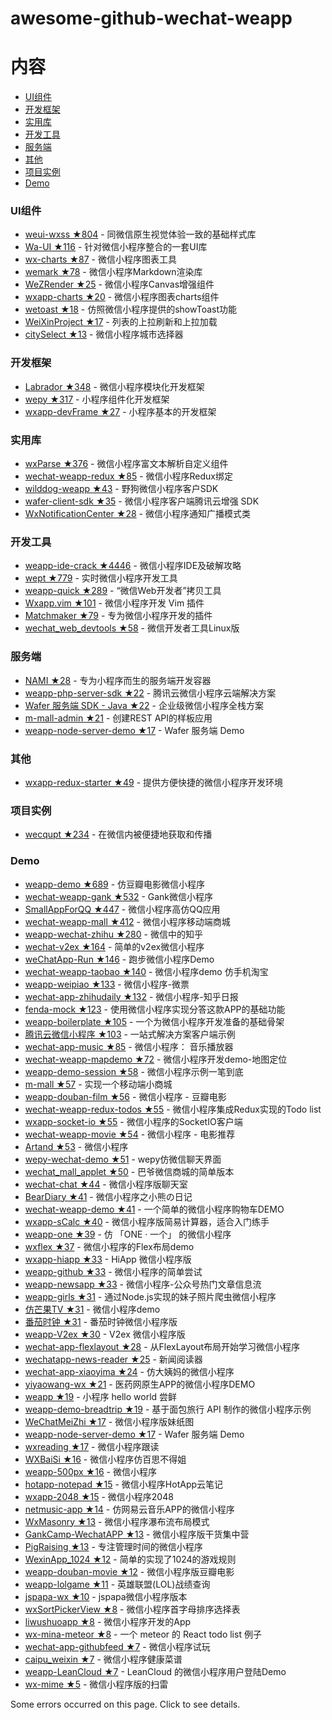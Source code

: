 # awesome-github-wechat-weapp 
# 内容 

- [UI组件](#UI组件) 
- [开发框架](#开发框架) 
- [实用库](#实用库) 
- [开发工具](#开发工具) 
- [服务端](#服务端) 
- [其他](#其他) 
- [项目实例](#项目实例) 
- [Demo](#Demo) 

### UI组件 

- [weui-wxss ★804](https://github.com/weui/weui-wxss) - 同微信原生视觉体验一致的基础样式库 
- [Wa-UI ★116](https://github.com/liujians/Wa-UI) - 针对微信小程序整合的一套UI库 
- [wx-charts ★87](https://github.com/xiaolin3303/wx-charts) - 微信小程序图表工具 
- [wemark ★78](https://github.com/TooBug/wemark) - 微信小程序Markdown渲染库 
- [WeZRender ★25](https://github.com/guyoung/WeZRender) - 微信小程序Canvas增强组件 
- [wxapp-charts ★20](https://github.com/hawx1993/wxapp-charts) - 微信小程序图表charts组件 
- [wetoast ★18](https://github.com/kiinlam/wetoast) - 仿照微信小程序提供的showToast功能 
- [WeiXinProject ★17](https://github.com/lidong1665/WeiXinProject) - 列表的上拉刷新和上拉加载 
- [citySelect ★13](https://github.com/chenjinxinlove/citySelect) - 微信小程序城市选择器 

### 开发框架 

- [Labrador ★348](https://github.com/maichong/labrador) - 微信小程序模块化开发框架 
- [wepy ★317](https://github.com/wepyjs/wepy) - 小程序组件化开发框架 
- [wxapp-devFrame ★27](https://github.com/hss01248/wxapp-devFrame) - 小程序基本的开发框架 

### 实用库 

- [wxParse ★376](https://github.com/icindy/wxParse) - 微信小程序富文本解析自定义组件 
- [wechat-weapp-redux ★85](https://github.com/charleyw/wechat-weapp-redux) - 微信小程序Redux绑定 
- [wilddog-weapp ★43](https://github.com/WildDogTeam/wilddog-weapp) - 野狗微信小程序客户SDK 
- [wafer-client-sdk ★35](https://github.com/tencentyun/weapp-client-sdk) - 微信小程序客户端腾讯云增强 SDK 
- [WxNotificationCenter ★28](https://github.com/icindy/WxNotificationCenter) - 微信小程序通知广播模式类 

### 开发工具 

- [weapp-ide-crack ★4446](https://github.com/gavinkwoe/weapp-ide-crack) - 微信小程序IDE及破解攻略 
- [wept ★779](https://github.com/chemzqm/wept) - 实时微信小程序开发工具 
- [weapp-quick ★289](https://github.com/phodal/weapp-quick) - “微信Web开发者”拷贝工具 
- [Wxapp.vim ★101](https://github.com/chemzqm/wxapp.vim) - 微信小程序开发 Vim 插件 
- [Matchmaker ★79](https://github.com/lypeer/Matchmaker) - 专为微信小程序开发的插件 
- [wechat_web_devtools ★58](https://github.com/yuan1994/wechat_web_devtools) - 微信开发者工具Linux版 

### 服务端 

- [NAMI ★28](https://github.com/wodenwang/nami) - 专为小程序而生的服务端开发容器 
- [weapp-php-server-sdk ★22](https://github.com/tencentyun/weapp-php-server-sdk) - 腾讯云微信小程序云端解决方案 
- [Wafer 服务端 SDK - Java ★22](https://github.com/tencentyun/weapp-java-server-sdk) - 企业级微信小程序全栈方案 
- [m-mall-admin ★21](https://github.com/skyvow/m-mall-admin) - 创建REST API的样板应用 
- [weapp-node-server-demo ★17](https://github.com/tencentyun/weapp-node-server-demo) - Wafer 服务端 Demo 

### 其他 

- [wxapp-redux-starter ★49](https://github.com/qixiuss/wxapp-redux-starter) - 提供方便快捷的微信小程序开发环境 

### 项目实例 

- [wecqupt ★234](https://github.com/lanshan-studio/wecqupt) - 在微信内被便捷地获取和传播 

### Demo 

- [weapp-demo ★689](https://github.com/zce/weapp-demo) - 仿豆瓣电影微信小程序 
- [wechat-weapp-gank ★532](https://github.com/lypeer/wechat-weapp-gank) - Gank微信小程序 
- [SmallAppForQQ ★447](https://github.com/xiehui999/SmallAppForQQ) - 微信小程序高仿QQ应用 
- [wechat-weapp-mall ★412](https://github.com/liuxuanqiang/wechat-weapp-mall) - 微信小程序移动端商城 
- [weapp-wechat-zhihu ★280](https://github.com/RebeccaHanjw/weapp-wechat-zhihu) - 微信中的知乎 
- [wechat-v2ex ★164](https://github.com/jectychen/wechat-v2ex) - 简单的v2ex微信小程序 
- [weChatApp-Run ★146](https://github.com/alanwangmodify/weChatApp-Run) - 跑步微信小程序Demo 
- [wechat-weapp-taobao ★140](https://github.com/ChangQing666/wechat-weapp-taobao) - 微信小程序demo 仿手机淘宝 
- [weapp-weipiao ★133](https://github.com/wangmingjob/weapp-weipiao) - 微信小程序-微票 
- [wechat-app-zhihudaily ★132](https://github.com/myronliu347/wechat-app-zhihudaily) - 微信小程序-知乎日报 
- [fenda-mock ★123](https://github.com/davedavehong/fenda-mock) - 使用微信小程序实现分答这款APP的基础功能 
- [weapp-boilerplate ★105](https://github.com/zce/weapp-boilerplate) - 一个为微信小程序开发准备的基础骨架 
- [腾讯云微信小程序 ★103](https://github.com/tencentyun/weapp-client-demo) - 一站式解决方案客户端示例 
- [wechat-app-music ★85](https://github.com/eyasliu/wechat-app-music) - 微信小程序： 音乐播放器 
- [wechat-weapp-mapdemo ★72](https://github.com/giscafer/wechat-weapp-mapdemo) - 微信小程序开发demo-地图定位 
- [weapp-demo-session ★58](https://github.com/CFETeam/weapp-demo-session) - 微信小程序示例一笔到底 
- [m-mall ★57](https://github.com/skyvow/m-mall) - 实现一个移动端小商城 
- [weapp-douban-film ★56](https://github.com/hingsir/weapp-douban-film) - 微信小程序 - 豆瓣电影 
- [wechat-weapp-redux-todos ★55](https://github.com/charleyw/wechat-weapp-redux-todos) - 微信小程序集成Redux实现的Todo list 
- [wxapp-socket-io ★55](https://github.com/fanweixiao/wxapp-socket-io) - 微信小程序的SocketIO客户端 
- [wechat-weapp-movie ★54](https://github.com/yesifeng/wechat-weapp-movie) - 微信小程序 - 电影推荐 
- [Artand ★53](https://github.com/SuperKieran/weapp-artand) - 微信小程序 
- [wepy-wechat-demo ★51](https://github.com/wepyjs/wepy-wechat-demo) - wepy仿微信聊天界面 
- [wechat_mall_applet ★50](https://github.com/bayetech/wechat_mall_applet) - 巴爷微信商城的简单版本 
- [wechat-chat ★44](https://github.com/ericzyh/wechat-chat) - 微信小程序版聊天室 
- [BearDiary ★41](https://github.com/harveyqing/BearDiary) - 微信小程序之小熊の日记 
- [wechat-weapp-demo ★41](https://github.com/SeptemberMaples/wechat-weapp-demo) - 一个简单的微信小程序购物车DEMO 
- [wxapp-sCalc ★40](https://github.com/dunizb/wxapp-sCalc) - 微信小程序版简易计算器，适合入门练手 
- [weapp-one ★39](https://github.com/ahonn/weapp-one) - 仿 「ONE · 一个」 的微信小程序 
- [wxflex ★37](https://github.com/icindy/wxflex) - 微信小程序的Flex布局demo 
- [wxapp-hiapp ★33](https://github.com/BelinChung/wxapp-hiapp) - HiApp 微信小程序版 
- [weapp-github ★33](https://github.com/zhengxiaowai/weapp-github) - 微信小程序的简单尝试 
- [weapp-newsapp ★33](https://github.com/hijiangtao/weapp-newsapp) - 微信小程序-公众号热门文章信息流 
- [weapp-girls ★31](https://github.com/litt1e-p/weapp-girls) - 通过Node.js实现的妹子照片爬虫微信小程序 
- [仿芒果TV ★31](https://github.com/web-Marker/wechat-Development) - 微信小程序demo 
- [番茄时钟 ★31](https://github.com/kraaas/timer) - 番茄时钟微信小程序版 
- [weapp-V2ex ★30](https://github.com/bestony/weapp-V2ex) - V2ex 微信小程序版 
- [wechat-app-flexlayout ★28](https://github.com/hardog/wechat-app-flexlayout) - 从FlexLayout布局开始学习微信小程序 
- [wechatapp-news-reader ★25](https://github.com/vace/wechatapp-news-reader) - 新闻阅读器 
- [wechat-app-xiaoyima ★24](https://github.com/iamjs1/wechat-app-xiaoyima) - 仿大姨妈的微信小程序 
- [yiyaowang-wx ★21](https://github.com/jiabinxu/yiyaowang-wx) - 医药网原生APP的微信小程序DEMO 
- [weapp ★19](https://github.com/kunkun12/weapp) - 小程序 hello world 尝鲜 
- [weapp-demo-breadtrip ★19](https://github.com/romoo/weapp-demo-breadtrip) - 基于面包旅行 API 制作的微信小程序示例 
- [WeChatMeiZhi ★17](https://github.com/brucevanfdm/WeChatMeiZhi) - 微信小程序版妹纸图 
- [weapp-node-server-demo ★17](https://github.com/tencentyun/weapp-node-server-demo) - Wafer 服务端 Demo 
- [wxreading ★17](https://github.com/gxmzjxk/wxreading) - 微信小程序跟读 
- [WXBaiSi ★16](https://github.com/SureZhangHW/WXBaiSi) - 微信小程序仿百思不得姐 
- [weapp-500px ★16](https://github.com/fluency03/weapp-500px) - 微信小程序 
- [hotapp-notepad ★15](https://github.com/hotapp888/hotapp-notepad) - 微信小程序HotApp云笔记 
- [wxapp-2048 ★15](https://github.com/natee/wxapp-2048) - 微信小程序2048 
- [netmusic-app ★14](https://github.com/sqaiyan/netmusic-app) - 仿网易云音乐APP的微信小程序 
- [WxMasonry ★13](https://github.com/icindy/WxMasonry) - 微信小程序瀑布流布局模式 
- [GankCamp-WechatAPP ★13](https://github.com/iwgang/GankCamp-WechatAPP) - 微信小程序版干货集中营 
- [PigRaising ★13](https://github.com/SeaHub/PigRaising) - 专注管理时间的微信小程序 
- [WexinApp_1024 ★12](https://github.com/RedLove/WexinApp_1024) - 简单的实现了1024的游戏规则 
- [weapp-douban-movie ★12](https://github.com/David-Guo/weapp-douban-movie) - 微信小程序版豆瓣电影 
- [weapp-lolgame ★11](https://github.com/xiaowenxia/weapp-lolgame) - 英雄联盟(LOL)战绩查询 
- [jspapa-wx ★10](https://github.com/biggerV/jspapa-wx) - jspapa微信小程序版本 
- [wxSortPickerView ★8](https://github.com/icindy/wxSortPickerView) - 微信小程序首字母排序选择表 
- [liwushuoapp ★8](https://github.com/chongbenben/liwushuoapp) - 微信小程序开发的App 
- [wx-mina-meteor ★8](https://github.com/leijing7/wx-mina-meteor) - 一个 meteor 的 React todo list 例子 
- [wechat-app-githubfeed ★7](https://github.com/uniquexiaobai/wechat-app-githubfeed) - 微信小程序试玩 
- [caipu_weixin ★7](https://github.com/bestTao/caipu_weixin) - 微信小程序健康菜谱 
- [weapp-LeanCloud ★7](https://github.com/bestony/weapp-LeanCloud) - LeanCloud 的微信小程序用户登陆Demo 
- [wx-mime ★5](https://github.com/jsongo/wx-mime) - 微信小程序版的扫雷 

Some errors occurred on this page. Click to see details.
